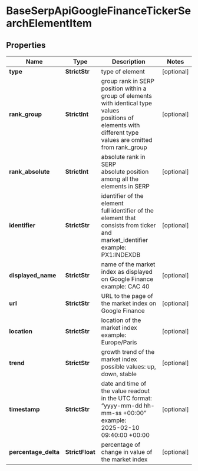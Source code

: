 # BaseSerpApiGoogleFinanceTickerSearchElementItem


## Properties

| Name | Type | Description | Notes |
|------------ | ------------- | ------------- | -------------|
**type** | **StrictStr** | type of element |[optional]|
**rank_group** | **StrictInt** | group rank in SERP<br>position within a group of elements with identical type values<br>positions of elements with different type values are omitted from rank_group |[optional]|
**rank_absolute** | **StrictInt** | absolute rank in SERP<br>absolute position among all the elements in SERP |[optional]|
**identifier** | **StrictStr** | identifier of the element<br>full identifier of the element that consists from ticker and market_identifier<br>example: PX1:INDEXDB |[optional]|
**displayed_name** | **StrictStr** | name of the market index as displayed on Google Finance<br>example: CAC 40 |[optional]|
**url** | **StrictStr** | URL to the page of the market index on Google Finance |[optional]|
**location** | **StrictStr** | location of the market index<br>example: Europe/Paris |[optional]|
**trend** | **StrictStr** | growth trend of the market index<br>possible values: up, down, stable |[optional]|
**timestamp** | **StrictStr** | date and time of the value readout<br>in the UTC format: “yyyy-mm-dd hh-mm-ss +00:00”<br>example:<br>2025-02-10 09:40:00 +00:00 |[optional]|
**percentage_delta** | **StrictFloat** | percentage of change in value of the market index |[optional]|